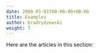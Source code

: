 ```yaml
---
date: 2000-01-01T00:00:00+00:00
title: Examples
author: bradrydzewski
weight: 7
---
```


Here are the articles in this section: